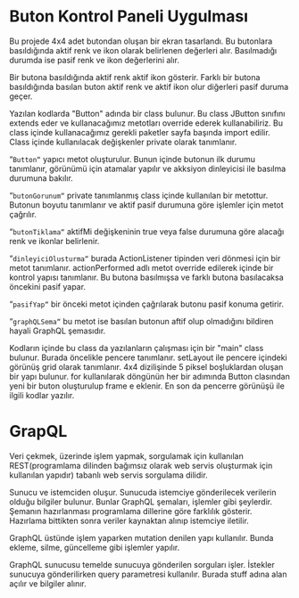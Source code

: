  # Buton Kontrol Paneli Uygulması

 Bu projede 4x4 adet butondan oluşan bir ekran tasarlandı. Bu butonlara basıldığında aktif renk ve ikon olarak belirlenen değerleri alır. Basılmadığı durumda ise pasif renk ve ikon değerlerini alır.

 Bir butona basıldığında aktif renk aktif ikon gösterir. Farklı bir butona basıldığında basılan buton aktif renk ve aktif ikon olur diğerleri pasif duruma geçer.

 Yazılan kodlarda "Button" adında bir class bulunur. Bu class JButton sınıfını extends eder ve kullanacağımız metotları override ederek kullanabiliriz. Bu class içinde kullanacağımız gerekli paketler sayfa başında import edilir. Class içinde kullanılacak değişkenler private olarak tanımlanır.

 “`Button“` yapıcı metot oluşturulur. Bunun içinde butonun ilk  durumu tanımlanır, görünümü için atamalar yapılır ve akksiyon dinleyicisi ile basılma durumuna bakılır. 

 “`butonGorunum“` private tanımlanmış class içinde kullanılan bir metottur. Butonun boyutu tanımlanır ve aktif pasif durumuna göre işlemler için metot çağrılır.

 “`butonTiklama“` aktifMi değişkeninin true veya false durumuna göre alacağı renk ve ikonlar belirlenir.

 “`dinleyiciOlusturma“` burada ActionListener tipinden veri dönmesi için bir metot tanımlanır. actionPerformed adlı metot override edilerek içinde bir kontrol yapısı tanımlanır. Bu butona basılmışsa ve farklı butona basılacaksa öncekini pasif yapar.

 “`pasifYap“` bir önceki metot içinden çağrılarak butonu pasif konuma getirir. 

 “`graphQLSema“` bu metot ise basılan butonun aftif olup olmadığını bildiren hayali GraphQL şemasıdır. 

 Kodların içinde bu class da yazılanların çalışması için bir "main" class bulunur. Burada öncelikle pencere tanımlanır. setLayout ile pencere içindeki görünüş grid olarak tanımlanır. 4x4 dizilişinde 5 piksel boşluklardan oluşan bir yapı bulunur. for kullanılarak döngünün her bir adımında  Button clasından yeni bir buton oluşturulup frame e eklenir. En son da pencerre görünüşü ile ilgili kodlar yazılır. 

 # GrapQL

 Veri çekmek, üzerinde işlem yapmak, sorgulamak için kullanılan REST(programlama dilinden bağımsız olarak web servis oluşturmak için kullanılan yapıdır) tabanlı web servis sorgulama dilidir. 

Sunucu ve istemciden oluşur. Sunucuda istemciye gönderilecek verilerin olduğu bilgiler bulunur. Bunlar GraphQL şemaları, işlemler gibi şeylerdir. Şemanın hazırlanması programlama dillerine göre farklılık gösterir. Hazırlama bittikten sonra veriler kaynaktan alınıp istemciye iletilir. 

GraphQL üstünde işlem yaparken mutation denilen yapı kullanılır. Bunda ekleme, silme, güncelleme gibi işlemler yapılır. 

GraphQL sunucusu temelde sunucuya gönderilen sorguları işler. İstekler sunucuya gönderilirken query parametresi kullanılır. Burada stuff adına alan açılır ve bilgiler alınır. 

 
 

 
 

 
